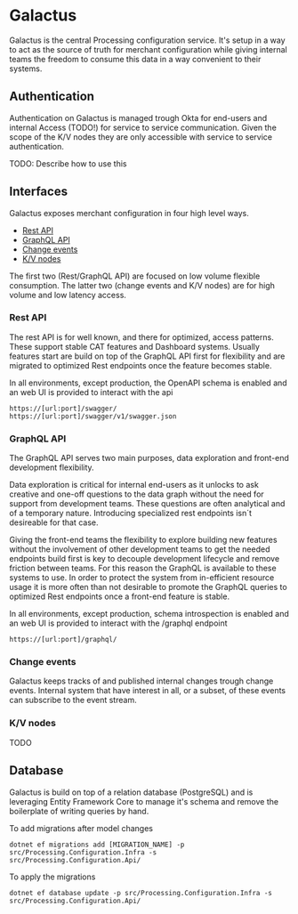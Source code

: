 # Galactus

Galactus is the central Processing configuration service. It's setup in a way to act as the source of truth for merchant configuration while giving internal teams the freedom to consume this data in a way convenient to their systems.

## Authentication

Authentication on Galactus is managed trough Okta for end-users and internal Access (TODO!) for service to service communication. Given the scope of the K/V nodes they are only accessible with service to service authentication.

TODO: Describe how to use this

## Interfaces

Galactus exposes merchant configuration in four high level ways.

- [Rest API]()
- [GraphQL API]()
- [Change events]()
- [K/V nodes]()

The first two (Rest/GraphQL API) are focused on low volume flexible consumption. The latter two (change events and K/V nodes) are for high volume and low latency access.

### Rest API

The rest API is for well known, and there for optimized, access patterns. These support stable CAT features and Dashboard systems. 
Usually features start are build on top of the GraphQL API first for flexibility and are migrated to optimized Rest endpoints once the feature becomes stable.

In all environments, except production, the OpenAPI schema is enabled and an web UI is provided to interact with the api
```http request
https://[url:port]/swagger/
https://[url:port]/swagger/v1/swagger.json
```

### GraphQL API

The GraphQL API serves two main purposes, data exploration and front-end development flexibility.

Data exploration is critical for internal end-users as it unlocks to ask creative and one-off questions to the data graph without the need for support from development teams. These questions are often analytical and of a temporary nature. Introducing specialized rest endpoints isn´t desireable for that case.

Giving the front-end teams the flexibility to explore building new features without the involvement of other development teams to get the needed endpoints build first is key to decouple development lifecycle and remove friction between teams. For this reason the GraphQL is available to these systems to use. In order to protect the system from in-efficient resource usage it is more often than not desirable to promote the GraphQL queries to optimized Rest endpoints once a front-end feature is stable.

In all environments, except production, schema introspection is enabled and an web UI is provided to interact with the /graphql endpoint
```http request
https://[url:port]/graphql/
```

### Change events

Galactus keeps tracks of and published internal changes trough change events. Internal system that have interest in all, or a subset, of these events can subscribe to the event stream.

### K/V nodes

TODO

## Database

Galactus is build on top of a relation database (PostgreSQL) and is leveraging Entity Framework Core to manage it's schema and remove the boilerplate of writing queries by hand.

To add migrations after model changes

``` shell
dotnet ef migrations add [MIGRATION_NAME] -p src/Processing.Configuration.Infra -s src/Processing.Configuration.Api/
```

To apply the migrations

```shell
dotnet ef database update -p src/Processing.Configuration.Infra -s src/Processing.Configuration.Api/
```

